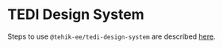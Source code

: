 # TEDI Design System

Steps to use `@tehik-ee/tedi-design-system` are described [here](https://github.com/TEHIK-EE/tedi-design-system/wiki).
